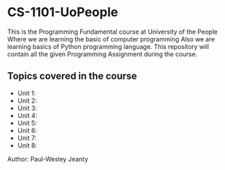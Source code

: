 # CS-1101-UoPeople

This is the Programming Fundamental course at University of the People
Where we are learning the basic of computer programming
Also we are learning basics of Python programming language.
This repository will contain all the given Programming Assignment
during the course.

## Topics covered in the course
- Unit 1:
- Unit 2:
- Unit 3:
- Unit 4:
- Unit 5:
- Unit 6:
- Unit 7:
- Unit 8:





Author: Paul-Wesley Jeanty
